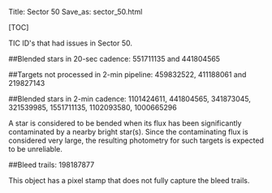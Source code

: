 Title: Sector 50
Save_as: sector_50.html

[TOC]

TIC ID's that had issues in Sector 50.

##Blended stars in 20-sec cadence:
551711135 and 441804565 

##Targets not processed in 2-min pipeline:
459832522, 411188061 and 219827143

##Blended stars in 2-min cadence:
1101424611, 441804565, 341873045, 321539985, 1551711135, 1102093580, 1000665296

A star is considered to be bended when its flux has been significantly contaminated by a nearby bright star(s). Since the contaminating flux is considered very large, the resulting photometry for such targets is expected to be unreliable.

##Bleed trails:
198187877

This object  has a pixel stamp that does not fully capture the bleed trails.


